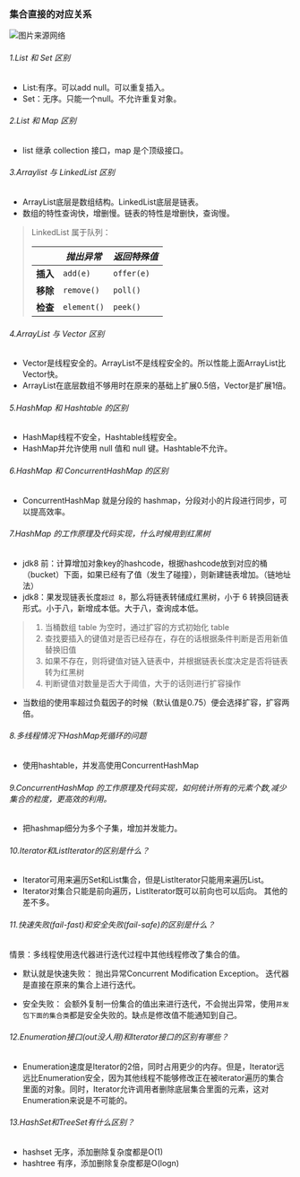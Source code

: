 ### 集合直接的对应关系

![图片来源网络](https://i.loli.net/2019/06/15/5d048e58cea2a17116.jpg)





###### 1.List 和 Set 区别

- List:有序。可以add null。可以重复插入。
- Set：无序。只能一个null。不允许重复对象。

###### 2.List 和 Map 区别

- list 继承 collection 接口，map 是个顶级接口。

###### 3.Arraylist 与 LinkedList 区别

- ArrayList底层是数组结构。LinkedList底层是链表。
- 数组的特性查询快，增删慢。链表的特性是增删快，查询慢。

> LinkedList 属于队列：
>
> |          | *抛出异常*  | *返回特殊值* |
> | -------- | ----------- | ------------ |
> | **插入** | `add(e)`    | `offer(e)`   |
> | **移除** | `remove()`  | `poll()`     |
> | **检查** | `element()` | `peek()`     |

###### 4.ArrayList 与 Vector 区别

- Vector是线程安全的。ArrayList不是线程安全的。所以性能上面ArrayList比Vector快。
- ArrayList在底层数组不够用时在原来的基础上扩展0.5倍，Vector是扩展1倍。

###### 5.HashMap 和 Hashtable 的区别

- HashMap线程不安全，Hashtable线程安全。
- HashMap并允许使用 null 值和 null 键。Hashtable不允许。

###### 6.HashMap 和 ConcurrentHashMap 的区别

- ConcurrentHashMap 就是分段的 hashmap，分段对小的片段进行同步，可以提高效率。

###### 7.HashMap 的工作原理及代码实现，什么时候用到红黑树

- jdk8 前：计算增加对象key的hashcode，根据hashcode放到对应的桶（bucket）下面，如果已经有了值（发生了碰撞），则新建链表增加。（链地址法）
- jdk8：果发现链表长度`超过 8`，那么将链表转储成红黑树，小于 6 转换回链表形式。小于八，新增成本低。大于八，查询成本低。

> 1. 当桶数组 table 为空时，通过扩容的方式初始化 table
> 2. 查找要插入的键值对是否已经存在，存在的话根据条件判断是否用新值替换旧值
> 3. 如果不存在，则将键值对链入链表中，并根据链表长度决定是否将链表转为红黑树
> 4. 判断键值对数量是否大于阈值，大于的话则进行扩容操作

- 当数组的使用率超过负载因子的时候（默认值是0.75）便会选择扩容，扩容两倍。

###### 8.多线程情况下HashMap死循环的问题

- 使用hashtable，并发高使用ConcurrentHashMap 

###### 9.ConcurrentHashMap 的工作原理及代码实现，如何统计所有的元素个数,减少集合的粒度，更高效的利用。

- 把hashmap细分为多个子集，增加并发能力。

###### 10.Iterator和ListIterator的区别是什么？

- Iterator可用来遍历Set和List集合，但是ListIterator只能用来遍历List。
- Iterator对集合只能是前向遍历，ListIterator既可以前向也可以后向。
  其他的差不多。

###### 11.快速失败(fail-fast)和安全失败(fail-safe)的区别是什么？

情景：多线程使用迭代器进行迭代过程中其他线程修改了集合的值。

- 默认就是快速失败：
  抛出异常Concurrent Modification Exception。
  迭代器是直接在原来的集合上进行迭代。

- 安全失败：
  会额外复制一份集合的值出来进行迭代，不会抛出异常，使用`并发包下面的集合类`都是安全失败的。缺点是修改值不能通知到自己。

###### 12.Enumeration接口(out没人用)和Iterator接口的区别有哪些？

- Enumeration速度是Iterator的2倍，同时占用更少的内存。但是，Iterator远远比Enumeration安全，因为其他线程不能够修改正在被iterator遍历的集合里面的对象。同时，Iterator允许调用者删除底层集合里面的元素，这对Enumeration来说是不可能的。

###### 13.HashSet和TreeSet有什么区别？

- hashset 无序，添加删除复杂度都是O(1)
- hashtree 有序，添加删除复杂度都是O(logn)
